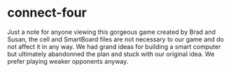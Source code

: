 # connect-four

Just a note for anyone viewing this gorgeous game created by Brad and Susan, the cell and SmartBoard files are not necessary to our game and do not affect it in any way. We had grand ideas for building a smart computer but ultimately abandonned the plan and stuck with our original idea. We prefer playing weaker opponents anyway. 
